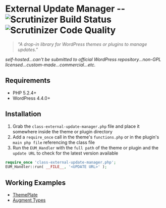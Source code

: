# External Update Manager -- ![Scrutinizer Build Status](https://scrutinizer-ci.com/g/kermage/External-Update-Manager/badges/build.png) ![Scrutinizer Code Quality](https://scrutinizer-ci.com/g/kermage/External-Update-Manager/badges/quality-score.png)
> *"A drop-in library for WordPress themes or plugins to manage updates."*

*self-hosted...can't be submitted to official WordPress repository...non-GPL licensed...custom-made...commercial...etc.*

## Requirements
* PHP 5.2.4+
* WordPress 4.4.0+

## Installation
1. Grab the `class-external-update-manager.php` file and place it somewhere inside the theme or plugin directory
2. Add a `require_once` call in the theme's `functions.php` or in the plugin's `main php file` referencing the class file
3. Run the `EUM_Handler` with the `full path` of the theme or plugin and the `update URL` to check for the latest version available

```php
require_once 'class-external-update-manager.php';
EUM_Handler::run( __FILE__, '<UPDATE URL>' );
```

## Working Examples

* [ThemePlate](https://github.com/kermage/ThemePlate)
* [Augment Types](https://github.com/kermage/augment-types)
